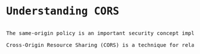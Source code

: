 <pre>
<h1>Understanding CORS</h1>
The same-origin policy is an important security concept implemented by web browsers to prevent Javascript code from making requests against a different origin (e.g., different domain) than the one from which it was served. Although the same-origin policy is effective in preventing resources from different origins, it also prevents legitimate interactions between a server and clients of a known and trusted origin.

Cross-Origin Resource Sharing (CORS) is a technique for relaxing the same-origin policy, allowing Javascript on a web page to consume a REST API served from a different origin.




</pre>
